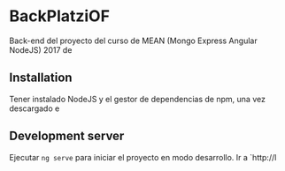# BackPlatziOF

Back-end del proyecto del curso de MEAN (Mongo Express Angular NodeJS) 2017 de

## Installation

Tener instalado NodeJS y el gestor de dependencias de npm, una vez descargado e

## Development server

Ejecutar `ng serve` para iniciar el proyecto en modo desarrollo. Ir a `http://l
